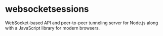 # websocketsessions

WebSocket-based API and peer-to-peer tunneling server for Node.js along with a JavaScript library for modern browsers.

